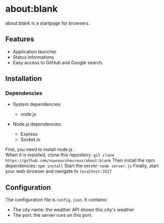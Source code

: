 # about:blank

about:blank is a startpage for browsers. 

## Features

- Application launcher
- Status informations
- Easy access to GitHub and Google search.

## Installation

### Dependencies

- System dependencies: 
  * node.js

- Node.js dependencies: 
  * Express
  * Socket.io

First, you need to install node.js .      
When it is installed, clone this repository: 
`git clone https://github.com/nounoursheureux/about:blank`
Then install the npm dependencies: 
`npm install`
Start the server: 
`node server.js`
Finally, start your web-browser and navigate to `localhost:3527`

## Configuration

The configuration file is `config.json`. It contains:     
- The city name: the weather API shows this city's weather
- The port: the server runs on this port. 

